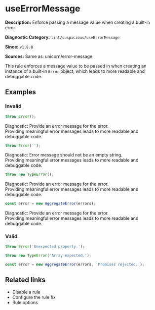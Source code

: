# useErrorMessage

**Description:** Enforce passing a message value when creating a built-in error.

**Diagnostic Category:** `lint/suspicious/useErrorMessage`

**Since:** `v1.8.0`

**Sources:** Same as: unicorn/error-message

This rule enforces a message value to be passed in when creating an instance of a built-in `Error` object, which leads to more readable and debuggable code.

## Examples

### Invalid

```js
throw Error();
```
Diagnostic: Provide an error message for the error.  
Providing meaningful error messages leads to more readable and debuggable code.

```js
throw Error('');
```
Diagnostic: Error message should not be an empty string.  
Providing meaningful error messages leads to more readable and debuggable code.

```js
throw new TypeError();
```
Diagnostic: Provide an error message for the error.  
Providing meaningful error messages leads to more readable and debuggable code.

```js
const error = new AggregateError(errors);
```
Diagnostic: Provide an error message for the error.  
Providing meaningful error messages leads to more readable and debuggable code.

### Valid

```js
throw Error('Unexpected property.');
```

```js
throw new TypeError('Array expected.');
```

```js
const error = new AggregateError(errors, 'Promises rejected.');
```

## Related links

- Disable a rule
- Configure the rule fix
- Rule options